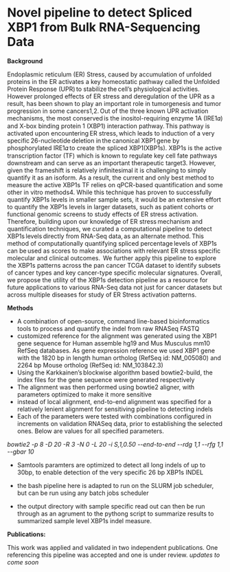 # Novel pipeline to detect Spliced XBP1 from Bulk RNA-Sequencing Data

**Background**

Endoplasmic reticulum (ER) Stress, caused by accumulation of unfolded proteins in the ER activates a key homeostatic pathway called the Unfolded Protein Response (UPR) to stabilize the cell’s physiological activities. However prolonged effects of ER stress and deregulation of the UPR as a result, has been shown to play an important role in tumorgenesis and tumor progression in some cancers1,2. Out of the three known UPR activation mechanisms, the most conserved is the inositol-requiring enzyme 1A (IRE1𝛼) and X-box binding protein 1 (XBP1) interaction pathway. This pathway is activated upon encountering ER stress, which leads to induction of a very specific 26-nucleotide deletion in the canonical XBP1 gene by phosphorylated IRE1𝛼 to create the spliced XBP1(XBP1s). XBP1s is the active transcription factor (TF) which is known to regulate key cell fate pathways downstream and can serve as an important therapeutic target3. However, given the frameshift is relatively infinitesimal it is challenging to simply quantify it as an isoform. As a result, the current and only best method to measure the active XBP1s TF relies on qPCR-based quantification and some other in vitro methods4. While this technique has proven to successfully quantify XBP1s levels in smaller sample sets, it would be an extensive effort to quantify the XBP1s levels in larger datasets, such as patient cohorts or functional genomic screens to study effects of ER stress activation. Therefore, building upon our knowledge of ER stress mechanism and quantification techniques, we curated a computational pipeline to detect XBP1s levels directly from RNA-Seq data, as an alternate method. This method of computationally quantifying spliced percentage levels of XBP1s can be used as scores to make associations with relevant ER stress specific molecular and clinical outcomes.  We further apply this pipeline to explore the XBP1s patterns across the pan cancer TCGA dataset to identify subsets of cancer types and key cancer-type specific molecular signatures. Overall, we propose the utility of the XBP1s detection pipeline as a resource for future applications to various RNA-Seq data not just for cancer datasets but across multiple diseases for study of ER Stress activation patterns.  


**Methods**

- A combination of open-source, command line-based bioinformatics tools to process and quantify the indel from raw RNASeq FASTQ
- customized reference for the alignment was generated using the XBP1 gene sequence for Human assemble hg19 and Mus Musculus mm10 RefSeq databases. As gene expression reference we used XBP1 gene with the 1820 bp in length human ortholog (RefSeq id: NM_005080) and 2264 bp Mouse ortholog (RefSeq id: NM_103842.3)
- Using the Karkkainen’s blockwise algorithm based bowtie2-build, the index files for the gene sequence were generated respectively
- The alignment was then performed using bowtie2 aligner, with parameters optimized to make it more sensitive
- instead of local alignment, end-to-end alignment was specified for a relatively lenient alignment for sensitiving pipeline to detecting indels
- Each of the parameters were tested with combinations configured in increments on validation RNASeq data, prior to establishing the selected ones. Below are values for all specified parameters. 

*bowtie2 -p 8 -D 20 -R 3 -N 0 -L 20 -i S,1,0.50 --end-to-end --rdg 1,1 --rfg 1,1 --gbar 10* 
- Samtools paramters are optimized to detect all long indels of up to 30bp, to enable detection of the very specific 26 bp XBP1s INDEL

- the bash pipeline here is adapted to run on the SLURM job scheduler, but can be run using any batch jobs scheduler 
- the output directory with sample specific read out can then be run through as an agrument to the pythong script to summarize results to summarized sample level XBP1s indel measure.

**Publications:**

This work was applied and validated in two independent publications. One referencing this pipeline was accepted and one is under review. *updates to come soon*


